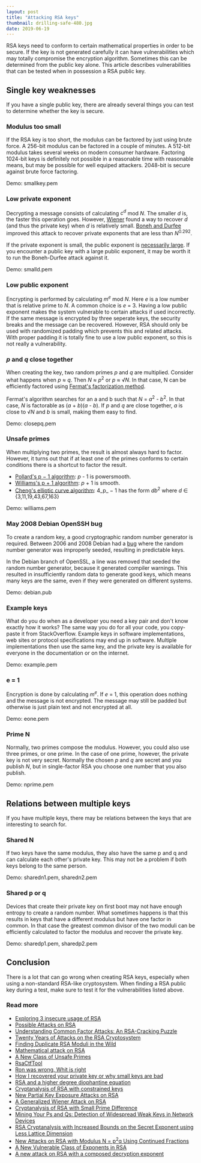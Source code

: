 ```yaml
---
layout: post
title: "Attacking RSA keys"
thumbnail: drilling-safe-480.jpg
date: 2019-06-19
---
```


RSA keys need to conform to certain mathematical properties in order to be secure. If the key is not generated carefully it can have vulnerabilities which may totally compromise the encryption algorithm. Sometimes this can be determined from the public key alone. This article describes vulnerabilities that can be tested when in possession a RSA public key.

<!-- photo source: https://www.kadena.af.mil/News/Article-Display/Article/417628/18th-ces-holds-keys-to-kadena/ -->

## Single key weaknesses

If you have a single public key, there are already several things you can test to determine whether the key is secure.

### Modulus too small

If the RSA key is too short, the modulus can be factored by just using brute force. A 256-bit modulus can be factored in a couple of minutes. A 512-bit modulus takes several weeks on modern consumer hardware. Factoring 1024-bit keys is definitely not possible in a reasonable time with reasonable means, but may be possible for well equiped attackers. 2048-bit is secure against brute force factoring.

Demo: smallkey.pem

### Low private exponent

Decrypting a message consists of calculating _c<sup>d</sup>_ mod _N_. The smaller _d_ is, the faster this operation goes. However, [Wiener](http://www.reverse-engineering.info/Cryptography/ShortSecretExponents.pdf) found a way to recover _d_ (and thus the private key) when _d_ is relatively small. [Boneh and Durfee](http://antoanthongtin.vn/Portals/0/UploadImages/kiennt2/KyYeu/DuLieuNuocNgoai/8.Advances%20in%20cryptology-Eurocrypt%201999-LNCS%201592/15920001.pdf) improved this attack to recover private exponents that are less than _N_<sup>0.292</sup>.

If the private exponent is small, the public exponent is [necessarily large](https://crypto.stackexchange.com/questions/67426/can-you-recognize-a-low-private-exponent-from-a-public-key/67432#67432). If you encounter a public key with a large public exponent, it may be worth it to run the Boneh-Durfee attack against it.

Demo: smalld.pem

### Low public exponent

Encrypting is performed by calculating _m<sup>e</sup>_ mod _N_. Here _e_ is a low number that is relative prime to _N_. A common choice is _e_ = 3. Having a low public exponent makes the system vulnerable to certain attacks if used incorrectly. If the same message is encrypted by three seperate keys, the security breaks and the message can be recovered. However, RSA should only be used with randomized padding which prevents this and related attacks. With proper padding it is totally fine to use a low public exponent, so this is not really a vulnerability.

### _p_ and _q_ close together

When creating the key, two random primes _p_ and _q_ are multiplied. Consider what happens when _p_ ≈ _q_. Then _N_ ≈ _p_<sup>2</sup> or _p_ ≈ √_N_. In that case, N can be efficiently factored using [Fermat's factorization method](https://en.wikipedia.org/wiki/Fermat%27s_factorization_method).

Fermat's algorithm searches for an a and b such that _N_ = _a_<sup>2</sup> - _b_<sup>2</sup>. In that case, _N_ is factorable as (_a_ + _b_)(_a_ - _b_). If _p_ and _q_ are close together, _a_ is close to √_N_ and _b_ is small, making them easy to find.

Demo: closepq.pem

### Unsafe primes

When multiplying two primes, the result is almost always hard to factor. However, it turns out that if at least one of the primes conforms to certain conditions there is a shortcut to factor the result.

* [Pollard's p − 1 algorithm](https://en.wikipedia.org/wiki/Pollard%27s_p_%E2%88%92_1_algorithm): _p_ - 1 is powersmooth.
* [Williams's p + 1 algorithm](https://en.wikipedia.org/wiki/Williams%27s_p_%2B_1_algorithm): _p_ + 1 is smooth.
* [Cheng's elliptic curve algorithm](https://eprint.iacr.org/2002/109.pdf): 4_p_ − 1 has the form _db_<sup>2</sup> where _d_ ∈ {3,11,19,43,67,163}

Demo: williams.pem

### May 2008 Debian OpenSSH bug

To create a random key, a good cryptographic random number generator is required. Between 2006 and 2008 Debian had a [bug](https://www.debian.org/security/2008/dsa-1571) where the random number generator was improperly seeded, resulting in predictable keys.

In the Debian branch of OpenSSL, a line was removed that seeded the random number generator, because it generated compiler warnings. This resulted in insufficiently random data to generate good keys, which means many keys are the same, even if they were generated on different systems.

Demo: debian.pub

### Example keys

What do you do when as a developer you need a key pair and don't know exactly how it works? The same way you do for all your code, you copy-paste it from StackOverflow. Example keys in software implementations, web sites or protocol specifications may end up in software. Multiple implementations then use the same key, and the private key is available for everyone in the documentation or on the internet.

Demo: example.pem

### e = 1

Encryption is done by calculating _m<sup>e</sup>_. If _e_ = 1, this operation does nothing and the message is not encrypted. The message may still be padded but otherwise is just plain text and not encrypted at all.

Demo: eone.pem

### Prime N

Normally, two primes compose the modulus. However, you could also use three primes, or one prime. In the case of one prime, however, the private key is not very secret. Normally the chosen _p_ and _q_ are secret and you publish _N_, but in single-factor RSA you choose one number that you also publish.

Demo: nprime.pem

## Relations between multiple keys

If you have multiple keys, there may be relations between the keys that are interesting to search for.

### Shared N

If two keys have the same modulus, they also have the same p and q and can calculate each other's private key. This may not be a problem if both keys belong to the same person.

Demo: sharedn1.pem, sharedn2.pem

### Shared p or q

Devices that create their private key on first boot may not have enough entropy to create a random number. What sometimes happens is that this results in keys that have a different modulus but have one factor in common. In that case the greatest common divisor of the two moduli can be efficiently calculated to factor the modulus and recover the private key.

Demo: sharedp1.pem, sharedp2.pem

## Conclusion

There is a lot that can go wrong when creating RSA keys, especially when using a non-standard RSA-like cryptosystem. When finding a RSA public key during a test, make sure to test it for the vulnerabilities listed above.

### Read more

* [Exploring 3 insecure usage of RSA](https://www.quaxio.com/exploring_three_weaknesses_in_rsa/)
* [Possible Attacks on RSA](http://www.members.tripod.com/irish_ronan/rsa/attacks.html)
* [Understanding Common Factor Attacks: An RSA-Cracking Puzzle](http://www.loyalty.org/~schoen/rsa/)
* [Twenty Years of Attacks on the RSA Cryptosystem](http://crypto.stanford.edu/~dabo/papers/RSA-survey.pdf)
* [Finding Duplicate RSA Moduli in the Wild](http://sbudella.altervista.org/blog/20181211-duplicate-moduli.html)
* [Mathematical attack on RSA](https://www.nku.edu/~christensen/Mathematical%20attack%20on%20RSA.pdf)
* [A New Class of Unsafe Primes](https://eprint.iacr.org/2002/109.pdf)
* [RsaCtfTool](https://github.com/Ganapati/RsaCtfTool)
* [Ron was wrong, Whit is right](https://eprint.iacr.org/2012/064.pdf)
* [How I recovered your private key or why small keys are bad](https://0day.work/how-i-recovered-your-private-key-or-why-small-keys-are-bad/)
* [RSA and a higher degree diophantine equation](https://eprint.iacr.org/2006/093)
* [Cryptanalysis of RSA with constrained keys](https://eprint.iacr.org/2006/092)
* [New Partial Key Exposure Attacks on RSA](https://www.iacr.org/archive/crypto2003/27290027/27290027.pdf)
* [A Generalized Wiener Attack on RSA](https://link.springer.com/content/pdf/10.1007/978-3-540-24632-9_1.pdf)
* [Cryptanalysis of RSA with Small Prime Difference](http://www.enseignement.polytechnique.fr/profs/informatique/Francois.Morain/Master1/Crypto/projects/Weger02.pdf)
* [Mining Your Ps and Qs: Detection of Widespread Weak Keys in Network Devices](https://www.usenix.org/system/files/conference/usenixsecurity12/sec12-final228.pdf)
* [RSA Cryptanalysis with Increased Bounds on the Secret Exponent using Less Lattice Dimension](https://eprint.iacr.org/2008/315.pdf)
* [New Attacks on RSA with Modulus N = p<sup>2</sup>q Using Continued Fractions](https://iopscience.iop.org/article/10.1088/1742-6596/622/1/012019/pdf)
* [A New Vulnerable Class of Exponents in RSA](http://citeseerx.ist.psu.edu/viewdoc/download?doi=10.1.1.182.1949&rep=rep1&type=pdf)
* [A new attack on RSA with a composed decryption exponent](https://eprint.iacr.org/2014/035.pdf)
